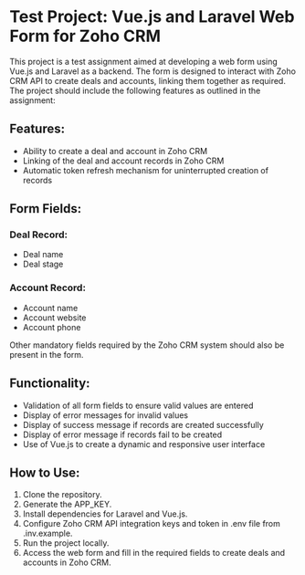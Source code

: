 # Test Project: Vue.js and Laravel Web Form for Zoho CRM

This project is a test assignment aimed at developing a web form using Vue.js and Laravel as a backend. The form is designed to interact with Zoho CRM API to create deals and accounts, linking them together as required. The project should include the following features as outlined in the assignment:

## Features:
- Ability to create a deal and account in Zoho CRM
- Linking of the deal and account records in Zoho CRM
- Automatic token refresh mechanism for uninterrupted creation of records

## Form Fields:
### Deal Record:
- Deal name
- Deal stage

### Account Record:
- Account name
- Account website
- Account phone

Other mandatory fields required by the Zoho CRM system should also be present in the form.

## Functionality:
- Validation of all form fields to ensure valid values are entered
- Display of error messages for invalid values
- Display of success message if records are created successfully
- Display of error message if records fail to be created
- Use of Vue.js to create a dynamic and responsive user interface

## How to Use:
1. Clone the repository.
2. Generate the APP_KEY.
3. Install dependencies for Laravel and Vue.js.
4. Configure Zoho CRM API integration keys and token in .env file from .inv.example.
5. Run the project locally.
6. Access the web form and fill in the required fields to create deals and accounts in Zoho CRM.

